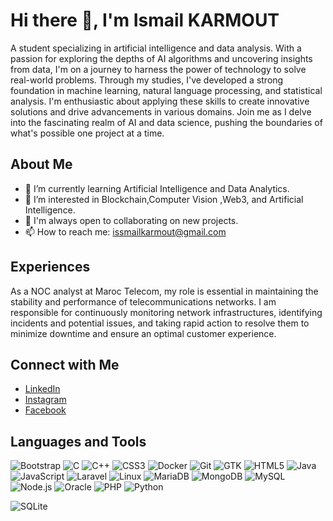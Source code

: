 # Hi there 👋, I'm Ismail KARMOUT

A student specializing in artificial intelligence and data analysis. With a passion for exploring the depths of AI algorithms and uncovering insights from data, I'm on a journey to harness the power of technology to solve real-world problems. Through my studies, I've developed a strong foundation in machine learning, natural language processing, and statistical analysis. I'm enthusiastic about applying these skills to create innovative solutions and drive advancements in various domains. Join me as I delve into the fascinating realm of AI and data science, pushing the boundaries of what's possible one project at a time.

## About Me

- 🌱 I’m currently learning Artificial Intelligence and Data Analytics.
- 👀 I’m interested in Blockchain,Computer Vision ,Web3, and Artificial Intelligence.
- 👯 I'm always open to collaborating on new projects.
- 📫 How to reach me: [issmailkarmout@gmail.com](mailto:issmailkarmout@gmail.com)

## Experiences

As a NOC analyst at Maroc Telecom, my role is essential in maintaining the stability and performance of telecommunications networks. I am responsible for continuously monitoring network infrastructures, identifying incidents and potential issues, and taking rapid action to resolve them to minimize downtime and ensure an optimal customer experience.

 

## Connect with Me

- [LinkedIn](https://www.linkedin.com/in/ismail-karmout-b90895261/)
- [Instagram](https://www.instagram.com/i_smvel/)
- [Facebook](https://www.facebook.com/issmail.ceat/)

## Languages and Tools

![Bootstrap](https://img.shields.io/badge/-Bootstrap-563D7C?logo=bootstrap&logoColor=white)
![C](https://img.shields.io/badge/-C-A8B9CC?logo=c&logoColor=white)
![C++](https://img.shields.io/badge/-C++-00599C?logo=c%2B%2B&logoColor=white)
![CSS3](https://img.shields.io/badge/-CSS3-1572B6?logo=css3&logoColor=white)
![Docker](https://img.shields.io/badge/-Docker-2496ED?logo=docker&logoColor=white)
![Git](https://img.shields.io/badge/-Git-F05032?logo=git&logoColor=white)
![GTK](https://img.shields.io/badge/-GTK+-5C6BC0?logo=gtk&logoColor=white)
![HTML5](https://img.shields.io/badge/-HTML5-E34F26?logo=html5&logoColor=white)
![Java](https://img.shields.io/badge/-Java-007396?logo=java&logoColor=white)
![JavaScript](https://img.shields.io/badge/-JavaScript-F7DF1E?logo=javascript&logoColor=black)
![Laravel](https://img.shields.io/badge/-Laravel-FF2D20?logo=laravel&logoColor=white)
![Linux](https://img.shields.io/badge/-Linux-FCC624?logo=linux&logoColor=black)
![MariaDB](https://img.shields.io/badge/-MariaDB-003545?logo=mariadb&logoColor=white)
![MongoDB](https://img.shields.io/badge/-MongoDB-47A248?logo=mongodb&logoColor=white)
![MySQL](https://img.shields.io/badge/-MySQL-4479A1?logo=mysql&logoColor=white)
![Node.js](https://img.shields.io/badge/-Node.js-339933?logo=node.js&logoColor=white)
![Oracle](https://img.shields.io/badge/-Oracle-F80000?logo=oracle&logoColor=white)
![PHP](https://img.shields.io/badge/-PHP-777BB4?logo=php&logoColor=white)
![Python](https://img.shields.io/badge/-Python-3776AB?logo=python&logoColor=white)
 
![SQLite](https://img.shields.io/badge/-SQLite-003B57?logo=sqlite&logoColor=white)
 
